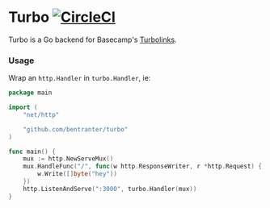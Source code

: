 # Turbo [![CircleCI](https://circleci.com/gh/bentranter/turbo.svg?style=svg)](https://circleci.com/gh/bentranter/turbo)

Turbo is a Go backend for Basecamp's [Turbolinks](https://github.com/turbolinks/turbolinks).

### Usage

Wrap an `http.Handler` in `turbo.Handler`, ie:

```go
package main

import (
    "net/http"

    "github.com/bentranter/turbo"
)

func main() {
    mux := http.NewServeMux()
    mux.HandleFunc("/", func(w http.ResponseWriter, r *http.Request) {
        w.Write([]byte("hey"))
    })
    http.ListenAndServe(":3000", turbo.Handler(mux))
}
```
